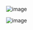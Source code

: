 ![image](https://github.com/imvickykumar999/Flask-XAMPP-Onion-Host/assets/50515418/e2b4b9f7-e0d0-4afe-86b5-511772c3fa52)

![image](https://github.com/imvickykumar999/Flask-XAMPP-Onion-Host/assets/50515418/ee9a805e-cc29-4443-aaf1-de45cd2841f9)
